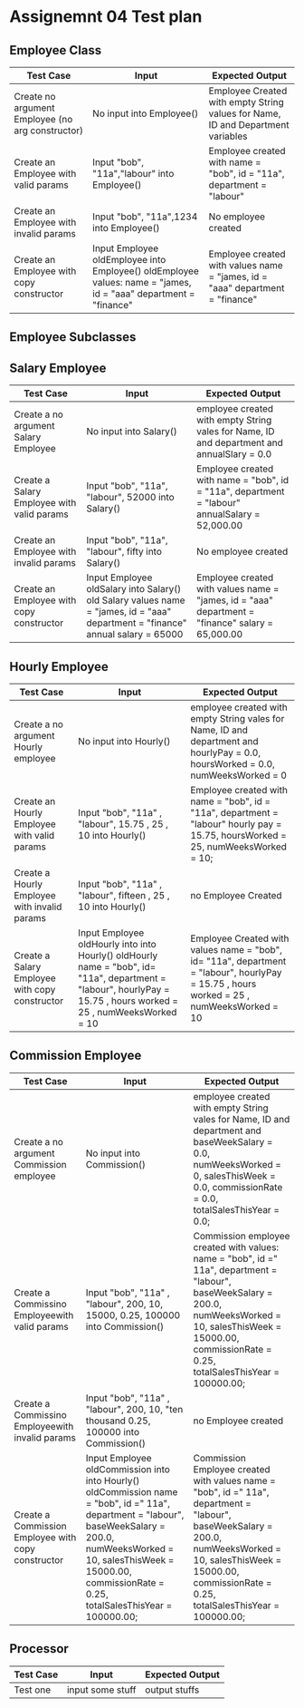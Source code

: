 # Assignemnt 04 Test plan



## Employee Class
Test Case | Input | Expected Output
------------ | ------------- | -------------
Create no argument Employee (no arg constructor)| No input into Employee() | Employee Created with empty String values for Name, ID and Department variables
Create an Employee with valid params | Input "bob", "11a","labour" into Employee()| Employee created with name = "bob", id = "11a", department = "labour"
Create an Employee with invalid params | Input "bob", "11a",1234 into Employee() | No employee created
Create an Employee with copy constructor |Input Employee oldEmployee into Employee() oldEmployee values: name = "james, id = "aaa" department = "finance" | Employee created with values name = "james, id = "aaa" department = "finance"

## Employee Subclasses

## Salary Employee
Test Case | Input | Expected Output
------------ | ------------- | -------------
Create a no argument Salary Employee| No input into Salary()| employee created with empty String vales for Name, ID and department and annualSlary = 0.0
Create a Salary Employee with valid params| Input "bob", "11a", "labour", 52000 into Salary()| Employee created with name = "bob", id = "11a", department = "labour" annualSalary = 52,000.00
Create an Employee with invalid params | Input "bob", "11a", "labour", fifty into Salary()  | No employee created
Create an Employee with copy constructor | Input Employee oldSalary into Salary() old Salary values name = "james, id = "aaa" department = "finance" annual salary = 65000 | Employee created with values name = "james, id = "aaa" department = "finance" salary = 65,000.00

## Hourly Employee
Test Case | Input | Expected Output
------------ | ------------- | -------------
Create a no argument Hourly employee | No input into Hourly()| employee created with empty String vales for Name, ID and department and hourlyPay = 0.0, hoursWorked = 0.0, numWeeksWorked = 0
Create an Hourly Employee with valid params | Input "bob", "11a" , "labour", 15.75 , 25 , 10 into Hourly() | Employee created with name = "bob", id = "11a", department = "labour" hourly pay = 15.75, hoursWorked = 25, numWeeksWorked = 10;
Create a Hourly Employee with invalid params | Input "bob", "11a" , "labour", fifteen , 25 , 10 into Hourly() | no Employee Created 
Create a Salary Employee with copy constructor | Input Employee oldHourly into into Hourly() oldHourly name = "bob", id= "11a", department = "labour", hourlyPay = 15.75 , hours worked = 25 , numWeeksWorked = 10 | Employee Created with values name = "bob", id= "11a", department = "labour", hourlyPay = 15.75 , hours worked = 25 , numWeeksWorked = 10

## Commission Employee
Test Case | Input | Expected Output
------------ | ------------- | -------------
Create a no argument Commission employee | No input into Commission()| employee created with empty String vales for Name, ID and department and baseWeekSalary = 0.0, numWeeksWorked = 0, salesThisWeek = 0.0, commissionRate = 0.0, totalSalesThisYear = 0.0;
Create a Commissino Employeewith valid params | Input  "bob", "11a" , "labour", 200, 10, 15000, 0.25, 100000 into Commission()| Commission employee created with values: name = "bob", id =" 11a", department = "labour", baseWeekSalary = 200.0, numWeeksWorked = 10, salesThisWeek = 15000.00, commissionRate = 0.25, totalSalesThisYear = 100000.00;
Create a Commissino Employeewith invalid params | Input  "bob", "11a" , "labour", 200, 10, "ten thousand 0.25, 100000 into Commission() | no Employee created
Create a Commission Employee with copy constructor| Input Employee oldCommission into into Hourly() oldCommission  name = "bob", id =" 11a", department = "labour", baseWeekSalary = 200.0, numWeeksWorked = 10, salesThisWeek = 15000.00, commissionRate = 0.25, totalSalesThisYear = 100000.00; | Commission Employee created with values  name = "bob", id =" 11a", department = "labour", baseWeekSalary = 200.0, numWeeksWorked = 10, salesThisWeek = 15000.00, commissionRate = 0.25, totalSalesThisYear = 100000.00;



## Processor
Test Case | Input | Expected Output
------------ | ------------- | -------------
Test one | input some stuff | output stuffs

